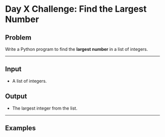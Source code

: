# Day X Challenge: Find the Largest Number

## Problem
Write a Python program to find the **largest number** in a list of integers.

---

## Input
- A list of integers.

## Output
- The largest integer from the list.

---

## Examples
